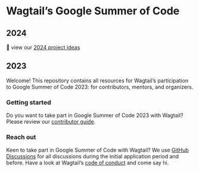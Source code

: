 # Wagtail’s Google Summer of Code

## 2024

👋 view our [2024 project ideas](./project-ideas.md)

## 2023

Welcome! This repository contains all resources for Wagtail’s participation to Google Summer of Code 2023: for contributors, mentors, and organizers.

### Getting started

Do you want to take part in Google Summer of Code 2023 with Wagtail? Please review our [contributor guide](contributor-guide.md).

### Reach out

Keen to take part in Google Summer of Code with Wagtail? We use [GitHub Discussions](https://github.com/wagtail/gsoc/discussions) for all discussions during the initial application period and before. Have a look at Wagtail’s [code of conduct](https://github.com/wagtail/wagtail/blob/main/CODE_OF_CONDUCT.md) and come say hi.
